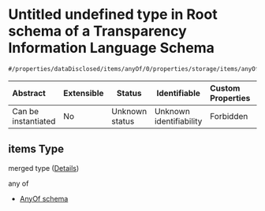 # Untitled undefined type in Root schema of a Transparency Information Language Schema

```txt
#/properties/dataDisclosed/items/anyOf/0/properties/storage/items/anyOf/0/properties/purposeConditional/items#/properties/dataDisclosed/items/anyOf/0/properties/storage/items/anyOf/0/properties/purposeConditional/items
```




| Abstract            | Extensible | Status         | Identifiable            | Custom Properties | Additional Properties | Access Restrictions | Defined In                                                           |
| :------------------ | ---------- | -------------- | ----------------------- | :---------------- | --------------------- | ------------------- | -------------------------------------------------------------------- |
| Can be instantiated | No         | Unknown status | Unknown identifiability | Forbidden         | Allowed               | none                | [tilt-schema.json\*](../out/tilt-schema.json "open original schema") |

## items Type

merged type ([Details](tilt-schema-properties-datadisclosed-items-anyof-anyof-schema-properties-storage-items-anyof-first-anyof-properties-purposeconditional-items.md))

any of

-   [AnyOf schema](tilt-schema-properties-datadisclosed-items-anyof-anyof-schema-properties-storage-items-anyof-first-anyof-properties-purposeconditional-items-anyof-anyof-schema.md "check type definition")
